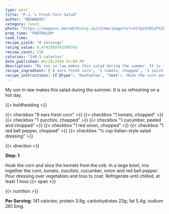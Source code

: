 ```yaml
---
type: post
title: "P.J.'s Fresh Corn Salad"
author: "BROWNDOG"
category: lunch
photo: "https://imagesvc.meredithcorp.io/v3/mm/image?url=https%3A%2F%2Fimages.media-allrecipes.com%2Fuserphotos%2F104718.jpg"
prep_time: "P0DT0H15M"
cook_time: 
recipe_yield: "8 servings"
rating_value: 4.4743589743589745
review_count: 156
calories: "140.5 calories"
date_published: 05/26/2020 03:09 PM
description: "My son in-law makes this salad during the summer. It is so refreshing on a hot day."
recipe_ingredient: ['8 ears fresh corn', '1 tomato, chopped', '1 zucchini, chopped', '1 cucumber, peeled and chopped', '1 red onion, chopped', '1 red bell pepper, chopped', '½ cup Italian-style salad dressing']
recipe_instructions: [{'@type': 'HowToStep', 'text': 'Husk the corn and slice the kernels from the cob. In a large bowl, mix together the corn, tomato, zucchini, cucumber, onion and red bell pepper.  Pour dressing over vegetables and toss to coat.  Refrigerate until chilled, at least 1 hour.\n'}]
---
```


My son in-law makes this salad during the summer. It is so refreshing on a hot day. 

{{< boldheading >}}

{{< checkbox "8 ears fresh corn" >}}
{{< checkbox "1  tomato, chopped" >}}
{{< checkbox "1  zucchini, chopped" >}}
{{< checkbox "1  cucumber, peeled and chopped" >}}
{{< checkbox "1  red onion, chopped" >}}
{{< checkbox "1  red bell pepper, chopped" >}}
{{< checkbox "½ cup Italian-style salad dressing" >}}


{{< direction >}}

**Step: 1**

Husk the corn and slice the kernels from the cob. In a large bowl, mix together the corn, tomato, zucchini, cucumber, onion and red bell pepper.  Pour dressing over vegetables and toss to coat.  Refrigerate until chilled, at least 1 hour.{{< span >}}

{{< nutrition >}}

**Per Serving:** 141 calories; protein 3.9g; carbohydrates 23g; fat 5.4g; sodium 261.5mg.